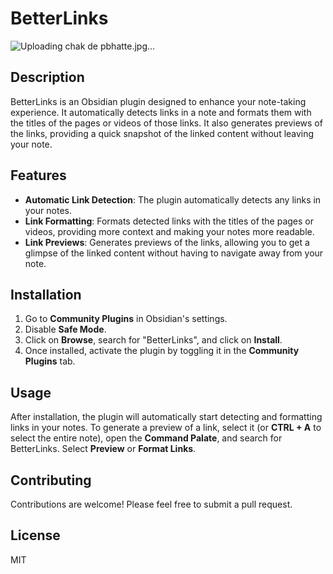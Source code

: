 # BetterLinks
![Uploading chak de pbhatte.jpg…]()

## Description
BetterLinks is an Obsidian plugin designed to enhance your note-taking experience. It automatically detects links in a note and formats them with the titles of the pages or videos of those links. It also generates previews of the links, providing a quick snapshot of the linked content without leaving your note.

## Features
- **Automatic Link Detection**: The plugin automatically detects any links in your notes.
- **Link Formatting**: Formats detected links with the titles of the pages or videos, providing more context and making your notes more readable.
- **Link Previews**: Generates previews of the links, allowing you to get a glimpse of the linked content without having to navigate away from your note.

## Installation
1. Go to **Community Plugins** in Obsidian's settings.
2. Disable **Safe Mode**.
3. Click on **Browse**, search for "BetterLinks", and click on **Install**.
4. Once installed, activate the plugin by toggling it in the **Community Plugins** tab.

## Usage
After installation, the plugin will automatically start detecting and formatting links in your notes. To generate a preview of a link, select it (or **CTRL + A** to select the entire note), open the **Command Palate**, and search for BetterLinks. Select **Preview** or **Format Links**.

## Contributing
Contributions are welcome! Please feel free to submit a pull request.

## License
MIT

